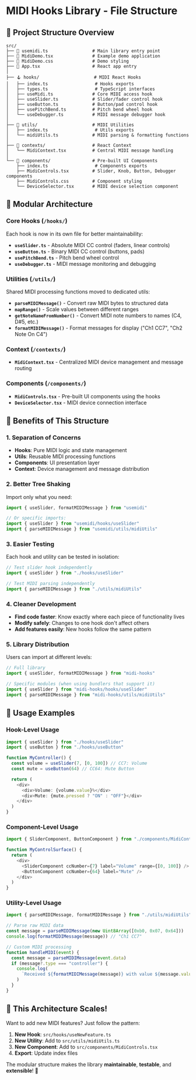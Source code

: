 # MIDI Hooks Library - File Structure

## 📁 Project Structure Overview

```
src/
├── 🎹 usemidi.ts                 # Main library entry point
├── 📱 MidiDemo.tsx               # Example demo application
├── 📱 MidiDemo.css               # Demo styling
├── 📱 App.tsx                    # React app entry
│
├── 🪝 hooks/                     # MIDI React Hooks
│   ├── index.ts                  # Hooks exports
│   ├── types.ts                  # TypeScript interfaces
│   ├── useMidi.ts               # Core MIDI access hook
│   ├── useSlider.ts             # Slider/fader control hook
│   ├── useButton.ts             # Button/pad control hook
│   ├── usePitchBend.ts          # Pitch bend wheel hook
│   └── useDebugger.ts           # MIDI message debugger hook
│
├── 🔧 utils/                     # MIDI Utilities
│   ├── index.ts                  # Utils exports
│   └── midiUtils.ts             # MIDI parsing & formatting functions
│
├── 🎯 contexts/                  # React Context
│   └── MidiContext.tsx          # Central MIDI message handling
│
└── 🎨 components/                # Pre-built UI Components
    ├── index.ts                  # Components exports
    ├── MidiControls.tsx         # Slider, Knob, Button, Debugger components
    ├── MidiControls.css         # Component styling
    └── DeviceSelector.tsx       # MIDI device selection component
```

## 🧩 Modular Architecture

### **Core Hooks** (`/hooks/`)

Each hook is now in its own file for better maintainability:

- **`useSlider.ts`** - Absolute MIDI CC control (faders, linear controls)
- **`useButton.ts`** - Binary MIDI CC control (buttons, pads)
- **`usePitchBend.ts`** - Pitch bend wheel control
- **`useDebugger.ts`** - MIDI message monitoring and debugging

### **Utilities** (`/utils/`)

Shared MIDI processing functions moved to dedicated utils:

- **`parseMIDIMessage()`** - Convert raw MIDI bytes to structured data
- **`mapRange()`** - Scale values between different ranges
- **`getNoteNameFromNumber()`** - Convert MIDI note numbers to names (C4, D#5, etc.)
- **`formatMIDIMessage()`** - Format messages for display ("Ch1 CC7", "Ch2 Note On C4")

### **Context** (`/contexts/`)

- **`MidiContext.tsx`** - Centralized MIDI device management and message routing

### **Components** (`/components/`)

- **`MidiControls.tsx`** - Pre-built UI components using the hooks
- **`DeviceSelector.tsx`** - MIDI device connection interface

## 🎯 Benefits of This Structure

### **1. Separation of Concerns**

- **Hooks**: Pure MIDI logic and state management
- **Utils**: Reusable MIDI processing functions
- **Components**: UI presentation layer
- **Context**: Device management and message distribution

### **2. Better Tree Shaking**

Import only what you need:

```typescript
import { useSlider, formatMIDIMessage } from "usemidi"

// Or specific imports:
import { useSlider } from "usemidi/hooks/useSlider"
import { parseMIDIMessage } from "usemidi/utils/midiUtils"
```

### **3. Easier Testing**

Each hook and utility can be tested in isolation:

```typescript
// Test slider hook independently
import { useSlider } from "./hooks/useSlider"

// Test MIDI parsing independently
import { parseMIDIMessage } from "./utils/midiUtils"
```

### **4. Cleaner Development**

- **Find code faster**: Know exactly where each piece of functionality lives
- **Modify safely**: Changes to one hook don't affect others
- **Add features easily**: New hooks follow the same pattern

### **5. Library Distribution**

Users can import at different levels:

```typescript
// Full library
import { useSlider, formatMIDIMessage } from "midi-hooks"

// Specific modules (when using bundlers that support it)
import { useSlider } from "midi-hooks/hooks/useSlider"
import { parseMIDIMessage } from "midi-hooks/utils/midiUtils"
```

## 🚀 Usage Examples

### **Hook-Level Usage**

```typescript
import { useSlider } from "./hooks/useSlider"
import { useButton } from "./hooks/useButton"

function MyController() {
  const volume = useSlider(7, [0, 100]) // CC7: Volume
  const mute = useButton(64) // CC64: Mute Button

  return (
    <div>
      <div>Volume: {volume.value}%</div>
      <div>Mute: {mute.pressed ? "ON" : "OFF"}</div>
    </div>
  )
}
```

### **Component-Level Usage**

```typescript
import { SliderComponent, ButtonComponent } from "./components/MidiControls"

function MyControlSurface() {
  return (
    <div>
      <SliderComponent ccNumber={7} label="Volume" range={[0, 100]} />
      <ButtonComponent ccNumber={64} label="Mute" />
    </div>
  )
}
```

### **Utility-Level Usage**

```typescript
import { parseMIDIMessage, formatMIDIMessage } from "./utils/midiUtils"

// Parse raw MIDI data
const message = parseMIDIMessage(new Uint8Array([0xb0, 0x07, 0x64]))
console.log(formatMIDIMessage(message)) // "Ch1 CC7"

// Custom MIDI processing
function handleMIDI(event) {
  const message = parseMIDIMessage(event.data)
  if (message?.type === "controller") {
    console.log(
      `Received ${formatMIDIMessage(message)} with value ${message.value}`
    )
  }
}
```

## 🎪 This Architecture Scales!

Want to add new MIDI features? Just follow the pattern:

1. **New Hook**: `src/hooks/useNewFeature.ts`
2. **New Utility**: Add to `src/utils/midiUtils.ts`
3. **New Component**: Add to `src/components/MidiControls.tsx`
4. **Export**: Update index files

The modular structure makes the library **maintainable**, **testable**, and **extensible**! 🎉
